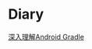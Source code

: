 # Diary
 [深入理解Android Gradle ](https://github.com/gf5353/Diary/blob/master/%E6%B7%B1%E5%85%A5%E7%90%86%E8%A7%A3AndroidGradle.md "Android Gradle")
